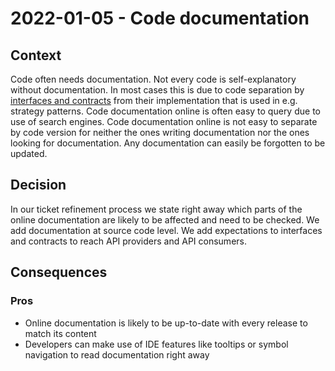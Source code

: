 # 2022-01-05 - Code documentation

## Context

Code often needs documentation.
Not every code is self-explanatory without documentation.
In most cases this is due to code separation by [interfaces and contracts](./2020-04-30-contracts-and-interfaces.md) from their implementation that is used in e.g. strategy patterns.
Code documentation online is often easy to query due to use of search engines.
Code documentation online is not easy to separate by code version for neither the ones writing documentation nor the ones looking for documentation.
Any documentation can easily be forgotten to be updated.


## Decision

In our ticket refinement process we state right away which parts of the online documentation are likely to be affected and need to be checked.
We add documentation at source code level.
We add expectations to interfaces and contracts to reach API providers and API consumers.


## Consequences

### Pros

* Online documentation is likely to be up-to-date with every release to match its content
* Developers can make use of IDE features like tooltips or symbol navigation to read documentation right away
